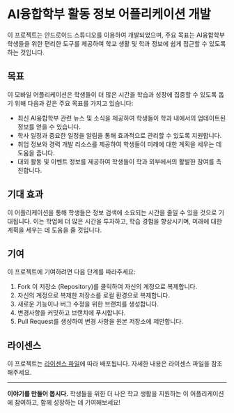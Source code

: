 # AI융합학부 활동 정보 어플리케이션 개발

이 프로젝트는 안드로이드 스튜디오를 이용하여 개발되었으며, 주요 목표는 AI융합학부 학생들을 위한 편리한 도구를 제공하여 학교 생활 및 학과 정보에 쉽게 접근할 수 있도록 하는 것입니다.

## 목표

이 모바일 어플리케이션은 학생들이 더 많은 시간을 학습과 성장에 집중할 수 있도록 돕기 위해 다음과 같은 주요 목표를 가지고 있습니다:

- 최신 AI융합학부 관련 뉴스 및 소식을 제공하여 학생들이 학과 내에서의 업데이트된 정보를 얻을 수 있습니다.
- 학사 일정과 중요한 일정을 알림을 통해 효과적으로 관리할 수 있도록 지원합니다.
- 취업 정보와 경력 개발 리소스를 제공하여 학생들이 미래에 대한 계획을 세우는 데 도움을 줍니다.
- 대외 활동 및 이벤트 정보를 제공하여 학생들이 학과 외부에서의 활발한 참여를 촉진합니다.

## 기대 효과

이 어플리케이션을 통해 학생들은 정보 검색에 소요되는 시간을 줄일 수 있을 것으로 기대됩니다. 이는 학업에 더 많은 시간을 투자하고, 학습 경험을 향상시키며, 미래에 대한 계획을 세우는 데 도움을 줄 것입니다.

## 기여

이 프로젝트에 기여하려면 다음 단계를 따라주세요:

1. Fork 이 저장소 (Repository)를 클릭하여 자신의 계정으로 복제합니다.
2. 자신의 계정으로 복제한 저장소를 로컬 환경으로 복제합니다.
3. 새로운 기능이나 버그 수정을 위한 브랜치를 생성합니다.
4. 변경사항을 커밋하고 브랜치에 푸시합니다.
5. Pull Request를 생성하여 변경 사항을 원본 저장소에 제안합니다.

## 라이센스

이 프로젝트는 [라이센스 파일](LICENSE)에 따라 배포됩니다. 자세한 내용은 라이센스 파일을 참조해주세요.

---

**이야기를 만들어 봅시다.** 학생들을 위한 더 나은 학교 생활을 지원하는 이 어플리케이션에 참여하고, 함께 성장하는 데 기여해보세요!
